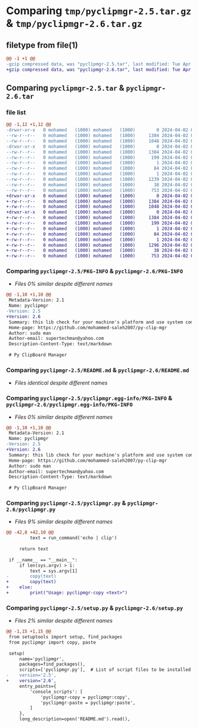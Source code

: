 # Comparing `tmp/pyclipmgr-2.5.tar.gz` & `tmp/pyclipmgr-2.6.tar.gz`

## filetype from file(1)

```diff
@@ -1 +1 @@
-gzip compressed data, was "pyclipmgr-2.5.tar", last modified: Tue Apr  2 02:12:31 2024, max compression
+gzip compressed data, was "pyclipmgr-2.6.tar", last modified: Tue Apr  2 02:15:32 2024, max compression
```

## Comparing `pyclipmgr-2.5.tar` & `pyclipmgr-2.6.tar`

### file list

```diff
@@ -1,12 +1,12 @@
-drwxr-xr-x   0 mohamed   (1000) mohamed   (1000)        0 2024-04-02 02:12:31.333043 pyclipmgr-2.5/
--rw-r--r--   0 mohamed   (1000) mohamed   (1000)     1384 2024-04-02 02:12:31.333043 pyclipmgr-2.5/PKG-INFO
--rw-r--r--   0 mohamed   (1000) mohamed   (1000)     1048 2024-04-02 01:51:33.000000 pyclipmgr-2.5/README.md
-drwxr-xr-x   0 mohamed   (1000) mohamed   (1000)        0 2024-04-02 02:12:31.333043 pyclipmgr-2.5/pyclipmgr.egg-info/
--rw-r--r--   0 mohamed   (1000) mohamed   (1000)     1384 2024-04-02 02:12:31.000000 pyclipmgr-2.5/pyclipmgr.egg-info/PKG-INFO
--rw-r--r--   0 mohamed   (1000) mohamed   (1000)      199 2024-04-02 02:12:31.000000 pyclipmgr-2.5/pyclipmgr.egg-info/SOURCES.txt
--rw-r--r--   0 mohamed   (1000) mohamed   (1000)        1 2024-04-02 02:12:31.000000 pyclipmgr-2.5/pyclipmgr.egg-info/dependency_links.txt
--rw-r--r--   0 mohamed   (1000) mohamed   (1000)       84 2024-04-02 02:12:31.000000 pyclipmgr-2.5/pyclipmgr.egg-info/entry_points.txt
--rw-r--r--   0 mohamed   (1000) mohamed   (1000)        1 2024-04-02 02:12:31.000000 pyclipmgr-2.5/pyclipmgr.egg-info/top_level.txt
--rw-r--r--   0 mohamed   (1000) mohamed   (1000)     1239 2024-04-02 02:12:12.000000 pyclipmgr-2.5/pyclipmgr.py
--rw-r--r--   0 mohamed   (1000) mohamed   (1000)       38 2024-04-02 02:12:31.333043 pyclipmgr-2.5/setup.cfg
--rw-r--r--   0 mohamed   (1000) mohamed   (1000)      753 2024-04-02 02:12:28.000000 pyclipmgr-2.5/setup.py
+drwxr-xr-x   0 mohamed   (1000) mohamed   (1000)        0 2024-04-02 02:15:32.124939 pyclipmgr-2.6/
+-rw-r--r--   0 mohamed   (1000) mohamed   (1000)     1384 2024-04-02 02:15:32.124939 pyclipmgr-2.6/PKG-INFO
+-rw-r--r--   0 mohamed   (1000) mohamed   (1000)     1048 2024-04-02 01:51:33.000000 pyclipmgr-2.6/README.md
+drwxr-xr-x   0 mohamed   (1000) mohamed   (1000)        0 2024-04-02 02:15:32.124939 pyclipmgr-2.6/pyclipmgr.egg-info/
+-rw-r--r--   0 mohamed   (1000) mohamed   (1000)     1384 2024-04-02 02:15:32.000000 pyclipmgr-2.6/pyclipmgr.egg-info/PKG-INFO
+-rw-r--r--   0 mohamed   (1000) mohamed   (1000)      199 2024-04-02 02:15:32.000000 pyclipmgr-2.6/pyclipmgr.egg-info/SOURCES.txt
+-rw-r--r--   0 mohamed   (1000) mohamed   (1000)        1 2024-04-02 02:15:32.000000 pyclipmgr-2.6/pyclipmgr.egg-info/dependency_links.txt
+-rw-r--r--   0 mohamed   (1000) mohamed   (1000)       84 2024-04-02 02:15:32.000000 pyclipmgr-2.6/pyclipmgr.egg-info/entry_points.txt
+-rw-r--r--   0 mohamed   (1000) mohamed   (1000)        1 2024-04-02 02:15:32.000000 pyclipmgr-2.6/pyclipmgr.egg-info/top_level.txt
+-rw-r--r--   0 mohamed   (1000) mohamed   (1000)     1296 2024-04-02 02:14:55.000000 pyclipmgr-2.6/pyclipmgr.py
+-rw-r--r--   0 mohamed   (1000) mohamed   (1000)       38 2024-04-02 02:15:32.124939 pyclipmgr-2.6/setup.cfg
+-rw-r--r--   0 mohamed   (1000) mohamed   (1000)      753 2024-04-02 02:15:16.000000 pyclipmgr-2.6/setup.py
```

### Comparing `pyclipmgr-2.5/PKG-INFO` & `pyclipmgr-2.6/PKG-INFO`

 * *Files 0% similar despite different names*

```diff
@@ -1,10 +1,10 @@
 Metadata-Version: 2.1
 Name: pyclipmgr
-Version: 2.5
+Version: 2.6
 Summary: this lib check for your machine's platform and use system commands to contact with clipboard (copy or paste) in python
 Home-page: https://github.com/mohammed-saleh2007/py-clip-mgr
 Author: sudo man
 Author-email: supertechman@yahoo.com
 Description-Content-Type: text/markdown
 
 # Py ClipBoard Manager
```

### Comparing `pyclipmgr-2.5/README.md` & `pyclipmgr-2.6/README.md`

 * *Files identical despite different names*

### Comparing `pyclipmgr-2.5/pyclipmgr.egg-info/PKG-INFO` & `pyclipmgr-2.6/pyclipmgr.egg-info/PKG-INFO`

 * *Files 0% similar despite different names*

```diff
@@ -1,10 +1,10 @@
 Metadata-Version: 2.1
 Name: pyclipmgr
-Version: 2.5
+Version: 2.6
 Summary: this lib check for your machine's platform and use system commands to contact with clipboard (copy or paste) in python
 Home-page: https://github.com/mohammed-saleh2007/py-clip-mgr
 Author: sudo man
 Author-email: supertechman@yahoo.com
 Description-Content-Type: text/markdown
 
 # Py ClipBoard Manager
```

### Comparing `pyclipmgr-2.5/pyclipmgr.py` & `pyclipmgr-2.6/pyclipmgr.py`

 * *Files 9% similar despite different names*

```diff
@@ -42,8 +42,10 @@
         text = run_command('echo | clip')
     
     return text
 
 if __name__ == "__main__":
     if len(sys.argv) > 1:
         text = sys.argv[1]
-        copy(text)
+        copy(text)
+    else:
+        print("Usage: pyclipmgr-copy <text>")
```

### Comparing `pyclipmgr-2.5/setup.py` & `pyclipmgr-2.6/setup.py`

 * *Files 2% similar despite different names*

```diff
@@ -1,15 +1,15 @@
 from setuptools import setup, find_packages
 from pyclipmgr import copy, paste
 
 setup(
     name='pyclipmgr',
     packages=find_packages(),
     scripts=['pyclipmgr.py'],  # List of script files to be installed
-    version='2.5',
+    version='2.6',
     entry_points={
         'console_scripts': [
             'pyclipmgr-copy = pyclipmgr:copy',
             'pyclipmgr-paste = pyclipmgr:paste',
         ]
     },
     long_description=open('README.md').read(),
```

